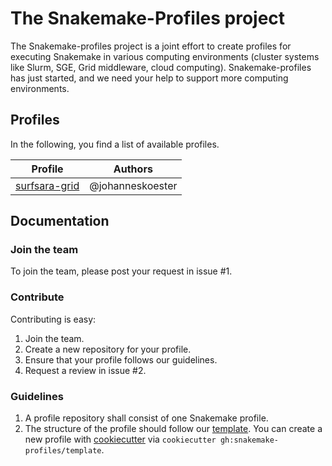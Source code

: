 # The Snakemake-Profiles project

The Snakemake-profiles project is a joint effort to create profiles for executing Snakemake in various computing environments (cluster systems like Slurm, SGE, Grid middleware, cloud computing). Snakemake-profiles has just started, and we need your help to support more computing environments.


## Profiles

In the following, you find a list of available profiles.

| Profile  | Authors |
| -------- |-------- |
| [surfsara-grid](https://github.com/snakemake-profiles/surfsara-grid) | @johanneskoester |


## Documentation

### Join the team

To join the team, please post your request in issue #1.

### Contribute

Contributing is easy:

1. Join the team.
2. Create a new repository for your profile.
3. Ensure that your profile follows our guidelines.
3. Request a review in issue #2.

### Guidelines

1. A profile repository shall consist of one Snakemake profile.
2. The structure of the profile should follow our [template](https://github.com/snakemake-profiles/template). You can create a new profile with [cookiecutter](https://github.com/audreyr/cookiecutter) via `cookiecutter gh:snakemake-profiles/template`.

